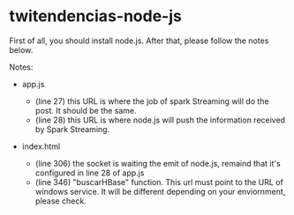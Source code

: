 # twitendencias-node-js

First of all, you should install node.js. After that, please follow the notes below.

Notes:
- app.js 
  - (line 27) this URL is where the job of spark Streaming will do the post. It should be the same.
  - (line 28) this URL is where node.js will push the information received by Spark Streaming.

- index.html
  - (line 306) the socket is waiting the emit of node.js, remaind that it's configured in line 28 of app.js
  - (line 346) "buscarHBase" function. This url must point to the URL of windows service. It will be different depending on your enviornment, please check.
